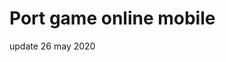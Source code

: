 <!DOCTYPE html>
 <html>
   <body>
    <h1>Port game online mobile</h1>
    <p>update 26 may 2020</p>
   </body>
 </html>
